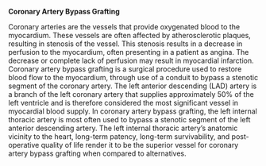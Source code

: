 **Coronary Artery Bypass Grafting**

Coronary arteries are the vessels that provide oxygenated blood to the myocardium. These vessels are often affected by atherosclerotic plaques, resulting in stenosis of the vessel. This stenosis results in a decrease in perfusion to the myocardium, often presenting in a patient as angina. The decrease or complete lack of perfusion may result in myocardial infarction. Coronary artery bypass grafting is a surgical procedure used to restore blood flow to the myocardium, through use of a conduit to bypass a stenotic segment of the coronary artery. The left anterior descending (LAD) artery is a branch of the left coronary artery that supplies approximately 50% of the left ventricle and is therefore considered the most significant vessel in myocardial blood supply. In coronary artery bypass grafting, the left internal thoracic artery is most often used to bypass a stenotic segment of the left anterior descending artery. The left internal thoracic artery’s anatomic vicinity to the heart, long-term patency, long-term survivability, and post-operative quality of life render it to be the superior vessel for coronary artery bypass grafting when compared to alternatives.